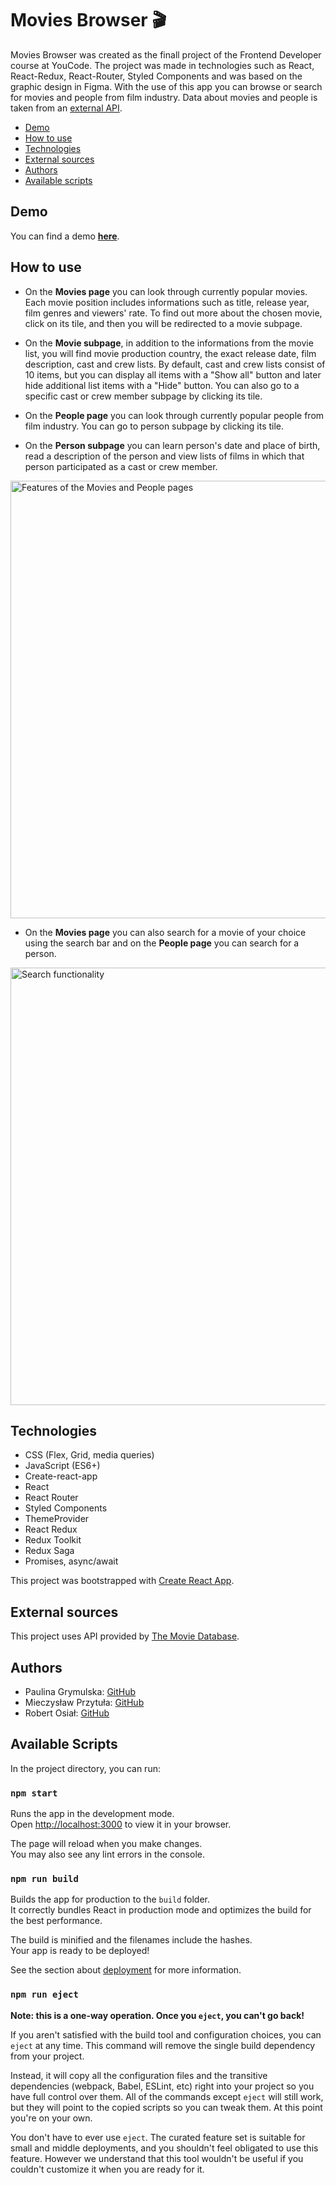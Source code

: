 # Movies Browser 🎬 
Movies Browser was created as the finall project of the Frontend Developer course at YouCode.
The project was made in technologies such as React, React-Redux, React-Router, Styled Components and was based on the graphic design in Figma.
With the use of this app you can browse or search for movies and people from film industry. Data about movies and people is taken from an [external API](https://www.themoviedb.org/).

* [Demo](#demo)
* [How to use](#how-to-use)
* [Technologies](#technologies)
* [External sources](#external-sources)
* [Authors](#authors)
* [Available scripts](#available-scripts)

## Demo

You can find a demo [**here**](https://paulgrym.github.io/movies-browser/).

## How to use
- On the **Movies page** you can look through currently popular movies. Each movie position includes informations such as title, release year, film genres and viewers' rate. To find out more about the chosen movie, click on its tile, and then you will be redirected to a movie subpage.

- On the **Movie subpage**, in addition to the informations from the movie list, you will find movie production country, the exact release date, film description, cast and crew lists. By default, cast and crew lists consist of 10 items, but you can display all items with a "Show all" button and later hide additional list items with a "Hide" button. You can also go to a specific cast or crew member subpage by clicking its tile.

- On the **People page** you can look through currently popular people from film industry. You can go to person subpage by clicking its tile.

- On the **Person subpage** you can learn person's date and place of birth, read a description of the person and view lists of films in which that person participated as a cast or crew member.

<img src="https://github.com/paulgrym/movies-browser/blob/main/images/main-gif.gif" alt="Features of the Movies and People pages" width="700px">

- On the **Movies page** you can also search for a movie of your choice using the search bar and on the **People page** you can search for a person.

<img src="https://github.com/paulgrym/movies-browser/blob/main/images/search-gif.gif" alt="Search functionality" width="700px">


## Technologies

- CSS (Flex, Grid, media queries)
- JavaScript (ES6+)
- Create-react-app
- React
- React Router
- Styled Components
- ThemeProvider
- React Redux 
- Redux Toolkit
- Redux Saga
- Promises, async/await

This project was bootstrapped with [Create React App](https://github.com/facebook/create-react-app).

## External sources
This project uses API provided by [The Movie Database](https://www.themoviedb.org/).

## Authors
- Paulina Grymulska: [GitHub](https://github.com/paulgrym)
- Mieczysław Przytuła: [GitHub](https://github.com/MieczyslawFrontDev)
- Robert Osiał: [GitHub](https://github.com/RobertOsial)

## Available Scripts

In the project directory, you can run:

### `npm start`

Runs the app in the development mode.\
Open [http://localhost:3000](http://localhost:3000) to view it in your browser.

The page will reload when you make changes.\
You may also see any lint errors in the console.

### `npm run build`

Builds the app for production to the `build` folder.\
It correctly bundles React in production mode and optimizes the build for the best performance.

The build is minified and the filenames include the hashes.\
Your app is ready to be deployed!

See the section about [deployment](https://facebook.github.io/create-react-app/docs/deployment) for more information.

### `npm run eject`

**Note: this is a one-way operation. Once you `eject`, you can't go back!**

If you aren't satisfied with the build tool and configuration choices, you can `eject` at any time. This command will remove the single build dependency from your project.

Instead, it will copy all the configuration files and the transitive dependencies (webpack, Babel, ESLint, etc) right into your project so you have full control over them. All of the commands except `eject` will still work, but they will point to the copied scripts so you can tweak them. At this point you're on your own.

You don't have to ever use `eject`. The curated feature set is suitable for small and middle deployments, and you shouldn't feel obligated to use this feature. However we understand that this tool wouldn't be useful if you couldn't customize it when you are ready for it.
